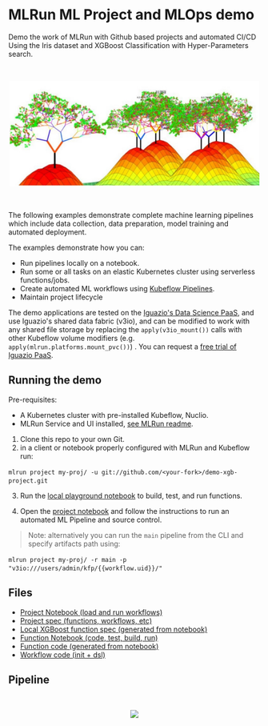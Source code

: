 # MLRun ML Project and MLOps demo

Demo the work of MLRun with Github based projects and automated CI/CD<br>
Using the Iris dataset and XGBoost Classification with Hyper-Parameters search.

<br><p align="center"><img src="./docs/trees.png" width="500"/></p><br>

The following examples demonstrate complete machine learning pipelines which include data collection, data preparation, 
model training and automated deployment. 

The examples demonstrate how you can:
 * Run pipelines locally on a notebook.
 * Run some or all tasks on an elastic Kubernetes cluster using serverless functions/jobs.
 * Create automated ML workflows using [Kubeflow Pipelines](https://www.kubeflow.org/docs/pipelines/overview/pipelines-overview/).
 * Maintain project lifecycle

The demo applications are tested on the [Iguazio's Data Science PaaS](https://www.iguazio.com/), 
and use Iguazio's shared data fabric (v3io), and can be modified to work with any shared file storage by replacing the 
```apply(v3io_mount())``` calls with other Kubeflow volume modifiers (e.g. `apply(mlrun.platforms.mount_pvc())`) . 
You can request a [free trial of Iguazio PaaS](https://www.iguazio.com/lp/14-day-free-trial-in-the-cloud/).

## Running the demo

Pre-requisites:
* A Kubernetes cluster with pre-installed Kubeflow, Nuclio.
* MLRun Service and UI installed, [see MLRun readme](https://github.com/mlrun/mlrun).

1. Clone this repo to your own Git.<br>
2. in a client or notebook properly configured with MLRun and Kubeflow run:

`mlrun project my-proj/ -u git://github.com/<your-fork>/demo-xgb-project.git`

3. Run the [local playground notebook](notebooks/train-xgboost.ipynb) to build, test, and run functions.

4. Open the [project notebook](load-project.ipynb) and follow the instructions to run an automated ML Pipeline and source control.

> Note: alternatively you can run the `main` pipeline from the CLI and specify artifacts path using:

`mlrun project my-proj/ -r main -p "v3io:///users/admin/kfp/{{workflow.uid}}/"`


## Files

* [Project Notebook (load and run workflows)](load-project.ipynb)
* [Project spec (functions, workflows, etc)](project.yaml)
* [Local XGBoost function spec (generated from notebook)](src/iris.yaml)
* [Function Notebook (code, test, build, run)](notebooks/train-xgboost.ipynb)
* [Function code (generated from notebook)](src/iris.py)
* [Workflow code (init + dsl)](src/workflow.py)


## Pipeline

<br><p align="center"><img src="./docs/pipeline.PNG" width="500"/></p><br>
